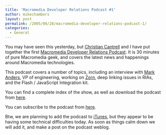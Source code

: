 ```yaml
---
title: 'Macromedia Developer Relations Podcast #1'
author: mikechambers
layout: post
permalink: /2005/06/28/macromedia-developer-relations-podcast-1/
categories:
  - General
---
```



You may have seen this yesterday, but [Christian Cantrell][1] and I have put together the first [Macromedia Developer Relations Podcast][2]. It is 30 minutes of pure Macromedia geek, and covers the latest news and happenings around Macromedia technologies.

This podcast covers a number of topics, including an interview with [Mark Anders][3], VP of engineering, working on [Zorn][4], deep linking issues in RIAs, and the Flash / JavaScript Integration kit.

You can find a complete index of the show, as well as download the podcast from [here][2].

You can subscribe to the podcast from [here][5].

Btw, we are planning to add the podcast to [iTunes][6], but they appear to be having some technical difficulties today. As soon as things calm down we will add it, and make a post on the podcast weblog.

 [1]: /cantrell/
 [2]: /podcast/archives/2005/06/macromedia_podc.html
 [3]: http://www.andersblog.com/
 [4]: http://radar.oreilly.com/archives/2005/06/nextgen_macrome.html
 [5]: /podcast/index.rdf
 [6]: http://www.apple.com/podcasting/